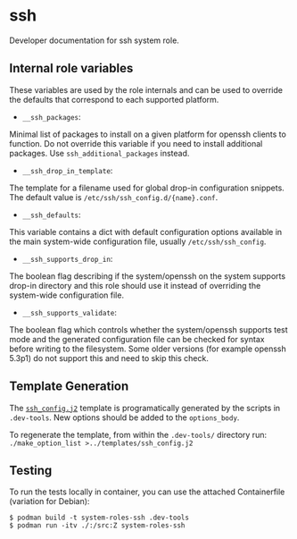 # ssh

Developer documentation for ssh system role.


## Internal role variables

These variables are used by the role internals and can be used to override
the defaults that correspond to each supported platform.

 * `__ssh_packages`:

Minimal list of packages to install on a given platform for openssh clients
to function. Do not override this variable if you need to install additional
packages. Use `ssh_additional_packages` instead.

 * `__ssh_drop_in_template`:

The template for a filename used for global drop-in configuration snippets.
The default value is `/etc/ssh/ssh_config.d/{name}.conf`.

 * `__ssh_defaults`:

This variable contains a dict with default configuration options available
in the main system-wide configuration file, usually `/etc/ssh/ssh_config`.

 * `__ssh_supports_drop_in`:

The boolean flag describing if the system/openssh on the system supports
drop-in directory and this role should use it instead of overriding the
system-wide configuration file.

 * `__ssh_supports_validate`:

The boolean flag which controls whether the system/openssh supports test
mode and the generated configuration file can be checked for syntax before
writing to the filesystem. Some older versions (for example openssh 5.3p1)
do not support this and need to skip this check.


## Template Generation

The [`ssh_config.j2`](templates/ssh_config.j2) template is programatically
generated by the scripts in `.dev-tools`. New options should be added to the
`options_body`.

To regenerate the template, from within the `.dev-tools/` directory run:
`./make_option_list >../templates/ssh_config.j2`

## Testing

To run the tests locally in container, you can use the attached Containerfile
(variation for Debian):
```
$ podman build -t system-roles-ssh .dev-tools
$ podman run -itv ./:/src:Z system-roles-ssh
```

